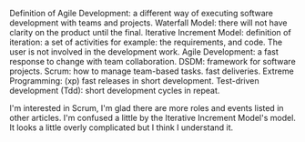 Definition of Agile Development: a different way of executing software
development with teams and projects.
Waterfall Model: there will not have clarity on the product until the final.
Iterative Increment Model: definition of iteration: a set of activities
for example: the requirements, and code. The user is not involved in the
development work.
Agile Development: a fast response to change with team collaboration.
DSDM: framework for software projects.
Scrum: how to manage team-based tasks. fast deliveries.
Extreme Programming: (xp) fast releases in short development.
Test-driven development (Tdd): short development cycles in repeat.

I'm interested in Scrum, I'm glad there are more roles and events listed in
other articles.
I'm confused a little by the Iterative Increment Model's model. It looks a
little overly complicated but I think I understand it.
